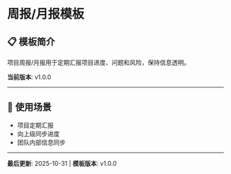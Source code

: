 # 周报/月报模板

## 📋 模板简介

项目周报/月报用于定期汇报项目进度、问题和风险，保持信息透明。

**当前版本**: v1.0.0

---

## 🎯 使用场景

- 项目定期汇报
- 向上级同步进度
- 团队内部信息同步

---

**最后更新**: 2025-10-31 | **模板版本**: v1.0.0
